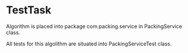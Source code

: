 # TestTask

Algorithm is placed into package com.packing.service in PackingService class.

All tests for this algolithm are situated into PackingServiceTest class.
